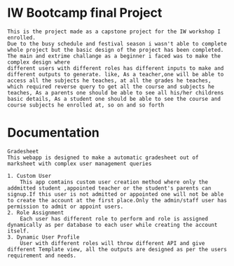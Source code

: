 # IW Bootcamp final Project

    This is the project made as a capstone project for the IW workshop I enrolled.
    Due to the busy schedule and festival season i wasn't able to complete whole project but the basic design of the project has been completed.
    The main and extrime challange as a beginner i faced was to make the complex design where
    different users with different roles has different inputs to make and different outputs to generate. like, As a teacher,one will be able to access all the subjects he teaches, at all the grades he teaches, which required reverse query to get all the course and subjects he teaches, As a parents one should be able to see all his/her childrens basic details, As a student one should be able to see the course and course subjects he enrolled at, so on and so forth

# Documentation

    Gradesheet
    This webapp is designed to make a automatic gradesheet out of marksheet with complex user management queries

    1. Custom User
        This app comtains custom user creation method where only the addmitted student ,appointed teacher or the student's parents can signup.If this user is not admitted or appointed one will not be able to create the account at the first place.Only the admin/staff user has permission to admit or appoint users.
    2. Role Assignment
        Each user has different role to perform and role is assigned dynamically as per database to each user while creating the account itself.
    3. Dynamic User Profile
        User with different roles will throw different API and give different Template view, all the outputs are designed as per the users requirement and needs.
